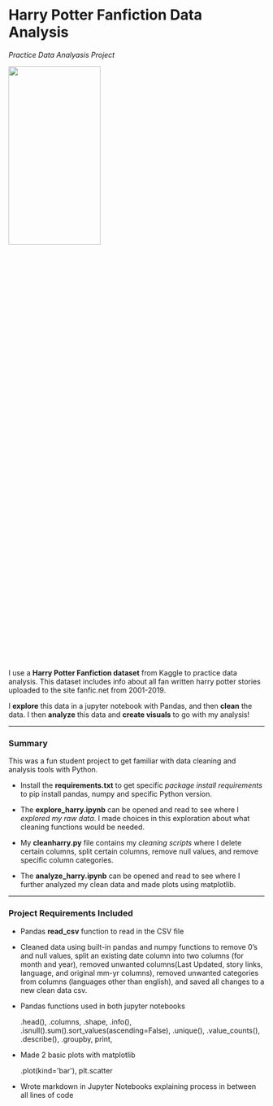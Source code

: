 # Harry Potter Fanfiction Data Analysis
*Practice Data Analyasis Project*

<img src="https://images.unsplash.com/photo-1551269901-5c5e14c25df7?ixlib=rb-4.0.3&ixid=MnwxMjA3fDB8MHxwaG90by1wYWdlfHx8fGVufDB8fHx8&auto=format&fit=crop&w=2669&q=80"  width="60%" height="30%">

I use a **Harry Potter Fanfiction dataset** from Kaggle to practice data analysis. This dataset includes info about all fan written harry potter stories uploaded to the site fanfic.net from 2001-2019.  

I **explore** this data in a jupyter notebook with Pandas, and then **clean** the data. I then **analyze** this data and **create visuals** to go with my analysis!

---

<h3>Summary</h3>

This was a fun student project to get familiar with data cleaning and analysis tools with Python.

- Install the **requirements.txt** to get specific *package install requirements* to pip install pandas, numpy and specific Python version. 

- The **explore_harry.ipynb** can be opened and read to see where I *explored my raw data*. I made choices in this exploration about what cleaning functions would be needed.

- My **cleanharry.py** file contains my *cleaning scripts* where I delete certain columns, split certain columns, remove null values, and remove specific column categories. 

- The **analyze_harry.ipynb** can be opened and read to see where I further analyzed my clean data and made plots using matplotlib.

---

<h3>Project Requirements Included</h3>

- Pandas **read_csv** function to read in the CSV file

- Cleaned data using built-in pandas and numpy functions to remove 0’s and null values, split an existing date column into two columns (for month and year), removed unwanted columns(Last Updated, story links, language, and original mm-yr columns), removed unwanted categories from columns (languages other than english), and saved all changes to a new clean data csv.

- Pandas functions used in both jupyter notebooks
   
     .head(), .columns, .shape, .info(), .isnull().sum().sort_values(ascending=False), .unique(), .value_counts(), .describe(), .groupby, print, 

- Made 2 basic plots with matplotlib

   .plot(kind='bar'), plt.scatter

- Wrote markdown in Jupyter Notebooks explaining process in between all lines of code